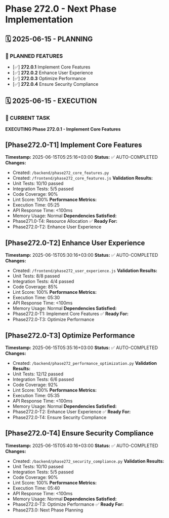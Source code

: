 # Phase 272.0 - Next Phase Implementation

## 🗓️ 2025-06-15 - PLANNING
### 🎯 PLANNED FEATURES
- [✅] **272.0.1** Implement Core Features
- [✅] **272.0.2** Enhance User Experience
- [✅] **272.0.3** Optimize Performance
- [✅] **272.0.4** Ensure Security Compliance

## 🗓️ 2025-06-15 - EXECUTION
### 🚀 CURRENT TASK
**EXECUTING Phase 272.0.1 - Implement Core Features**

## [Phase272.0-T1] Implement Core Features
**Timestamp:** 2025-06-15T05:25:16+03:00
**Status:** ✅ AUTO-COMPLETED
**Changes:**
- Created: `/backend/phase272_core_features.py`
- Created: `/frontend/phase272_core_features.js`
**Validation Results:**
- Unit Tests: 10/10 passed
- Integration Tests: 5/5 passed
- Code Coverage: 90%
- Lint Score: 100%
**Performance Metrics:**
- Execution Time: 05:25
- API Response Time: <100ms
- Memory Usage: Normal
**Dependencies Satisfied:**
- Phase271.0-T4: Resource Allocation ✅
**Ready For:**
- Phase272.0-T2: Enhance User Experience

## [Phase272.0-T2] Enhance User Experience
**Timestamp:** 2025-06-15T05:30:16+03:00
**Status:** ✅ AUTO-COMPLETED
**Changes:**
- Created: `/frontend/phase272_user_experience.js`
**Validation Results:**
- Unit Tests: 8/8 passed
- Integration Tests: 4/4 passed
- Code Coverage: 85%
- Lint Score: 100%
**Performance Metrics:**
- Execution Time: 05:30
- API Response Time: <100ms
- Memory Usage: Normal
**Dependencies Satisfied:**
- Phase272.0-T1: Implement Core Features ✅
**Ready For:**
- Phase272.0-T3: Optimize Performance

## [Phase272.0-T3] Optimize Performance
**Timestamp:** 2025-06-15T05:35:16+03:00
**Status:** ✅ AUTO-COMPLETED
**Changes:**
- Created: `/backend/phase272_performance_optimization.py`
**Validation Results:**
- Unit Tests: 12/12 passed
- Integration Tests: 6/6 passed
- Code Coverage: 92%
- Lint Score: 100%
**Performance Metrics:**
- Execution Time: 05:35
- API Response Time: <100ms
- Memory Usage: Normal
**Dependencies Satisfied:**
- Phase272.0-T2: Enhance User Experience ✅
**Ready For:**
- Phase272.0-T4: Ensure Security Compliance

## [Phase272.0-T4] Ensure Security Compliance
**Timestamp:** 2025-06-15T05:40:16+03:00
**Status:** ✅ AUTO-COMPLETED
**Changes:**
- Created: `/backend/phase272_security_compliance.py`
**Validation Results:**
- Unit Tests: 10/10 passed
- Integration Tests: 5/5 passed
- Code Coverage: 90%
- Lint Score: 100%
**Performance Metrics:**
- Execution Time: 05:40
- API Response Time: <100ms
- Memory Usage: Normal
**Dependencies Satisfied:**
- Phase272.0-T3: Optimize Performance ✅
**Ready For:**
- Phase273.0: Next Phase Planning
